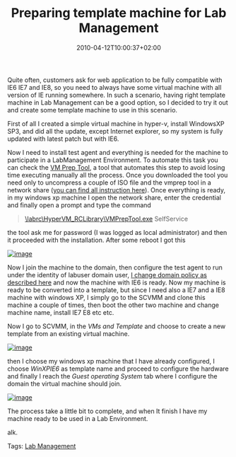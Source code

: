 ﻿---
title: "Preparing template machine for Lab Management"
description: ""
date: 2010-04-12T10:00:37+02:00
draft: false
tags: [Lab Management,Team Foundation Server]
categories: [Lab Management]
---
Quite often, customers ask for web application to be fully compatible with IE6 IE7 and IE8, so you need to always have some virtual machine with all version of IE running somewhere. In such a scenario, having right template machine in Lab Management can be a good option, so I decided to try it out and create some template machine to use in this scenario.

First of all I created a simple virtual machine in hyper-v, install WindowsXP SP3, and did all the update, except Internet explorer, so my system is fully updated with latest patch but with IE6.

Now I need to install test agent and everything is needed for the machine to participate in a LabManagement Environment. To automate this task you can check the [VM Prep Tool](http://code.msdn.microsoft.com/vslabmgmt), a tool that automates this step to avoid losing time executing manually all the process. Once you downloaded the tool you need only to uncompress a couple of ISO file and the vmprep tool in a network share ([you can find all instruction here](mhtml:http://code.msdn.microsoft.com/Project/Download/FileDownload.aspx?ProjectName=vslabmgmt&amp;DownloadId=9075)). Once everything is ready, in my windows xp machine I open the network share, enter the credential and finally open a prompt and type the command

> [\\labrc\HyperVM\_RCLibrary\VMPrepTool.exe](file://\\labrc\HyperVM_RCLibrary\VMPrepTool.exe) SelfService

the tool ask me for password (I was logged as local administrator) and then it proceeded with the installation. After some reboot I got this

[![image](https://www.codewrecks.com/blog/wp-content/uploads/2010/04/image_thumb4.png "image")](https://www.codewrecks.com/blog/wp-content/uploads/2010/04/image4.png)

Now I join the machine to the domain, then configure the test agent to run under the identity of labuser domain user, [I change domain policy as described here](http://www.codewrecks.com/blog/index.php/2010/03/18/scvmm-could-not-reset-local-administrator-password-during-template-creation/) and now the machine with IE6 is ready. Now my machine is ready to be converted into a template, but since I need also a IE7 and a IE8 machine with windows XP, I simply go to the SCVMM and clone this machine a couple of times, then boot the other two machine and change machine name, install IE7 E8 etc etc.

Now I go to SCVMM, in the *VMs and Template* and choose to create a new template from an existing virtual machine.

[![image](https://www.codewrecks.com/blog/wp-content/uploads/2010/04/image_thumb5.png "image")](https://www.codewrecks.com/blog/wp-content/uploads/2010/04/image5.png)

then I choose my windows xp machine that I have already configured, I choose *WinXPIE6* as template name and proceed to configure the hardware and finally I reach the *Guest operating System* tab where I configure the domain the virtual machine should join.

[![image](https://www.codewrecks.com/blog/wp-content/uploads/2010/04/image_thumb6.png "image")](https://www.codewrecks.com/blog/wp-content/uploads/2010/04/image6.png)

The process take a little bit to complete, and when It finish I have my machine ready to be used in a Lab Environment.

alk.

Tags: [Lab Management](http://technorati.com/tag/Lab%20Management)
